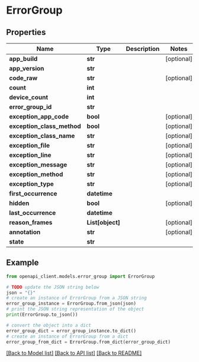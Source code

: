 # ErrorGroup


## Properties

Name | Type | Description | Notes
------------ | ------------- | ------------- | -------------
**app_build** | **str** |  | [optional] 
**app_version** | **str** |  | 
**code_raw** | **str** |  | [optional] 
**count** | **int** |  | 
**device_count** | **int** |  | 
**error_group_id** | **str** |  | 
**exception_app_code** | **bool** |  | [optional] 
**exception_class_method** | **bool** |  | [optional] 
**exception_class_name** | **str** |  | [optional] 
**exception_file** | **str** |  | [optional] 
**exception_line** | **str** |  | [optional] 
**exception_message** | **str** |  | [optional] 
**exception_method** | **str** |  | [optional] 
**exception_type** | **str** |  | [optional] 
**first_occurrence** | **datetime** |  | 
**hidden** | **bool** |  | [optional] 
**last_occurrence** | **datetime** |  | 
**reason_frames** | **List[object]** |  | [optional] 
**annotation** | **str** |  | [optional] 
**state** | **str** |  | 

## Example

```python
from openapi_client.models.error_group import ErrorGroup

# TODO update the JSON string below
json = "{}"
# create an instance of ErrorGroup from a JSON string
error_group_instance = ErrorGroup.from_json(json)
# print the JSON string representation of the object
print(ErrorGroup.to_json())

# convert the object into a dict
error_group_dict = error_group_instance.to_dict()
# create an instance of ErrorGroup from a dict
error_group_from_dict = ErrorGroup.from_dict(error_group_dict)
```
[[Back to Model list]](../README.md#documentation-for-models) [[Back to API list]](../README.md#documentation-for-api-endpoints) [[Back to README]](../README.md)


